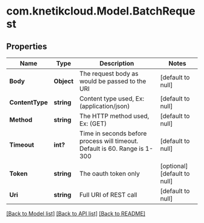 # com.knetikcloud.Model.BatchRequest
## Properties

Name | Type | Description | Notes
------------ | ------------- | ------------- | -------------
**Body** | **Object** | The request body as would be passed to the URI | [default to null]
**ContentType** | **string** | Content type used, Ex:(application/json) | [default to null]
**Method** | **string** | The HTTP method used, Ex: (GET) | [default to null]
**Timeout** | **int?** | Time in seconds before process will timeout.  Default is 60.  Range is 1-300 | [default to null]
**Token** | **string** | The oauth token only | [optional] [default to null]
**Uri** | **string** | Full URI of REST call | [default to null]

[[Back to Model list]](../README.md#documentation-for-models) [[Back to API list]](../README.md#documentation-for-api-endpoints) [[Back to README]](../README.md)


